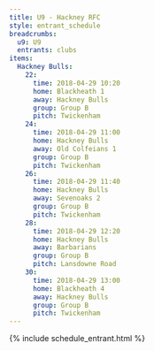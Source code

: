```yaml
---
title: U9 - Hackney RFC
style: entrant_schedule
breadcrumbs:
  u9: U9
  entrants: clubs
items:
  Hackney Bulls:
    22:
      time: 2018-04-29 10:20
      home: Blackheath 1
      away: Hackney Bulls
      group: Group B
      pitch: Twickenham
    24:
      time: 2018-04-29 11:00
      home: Hackney Bulls
      away: Old Colfeians 1
      group: Group B
      pitch: Twickenham
    26:
      time: 2018-04-29 11:40
      home: Hackney Bulls
      away: Sevenoaks 2
      group: Group B
      pitch: Twickenham
    28:
      time: 2018-04-29 12:20
      home: Hackney Bulls
      away: Barbarians
      group: Group B
      pitch: Lansdowne Road
    30:
      time: 2018-04-29 13:00
      home: Blackheath 4
      away: Hackney Bulls
      group: Group B
      pitch: Twickenham
---
```


{% include schedule_entrant.html %}
